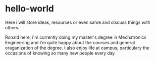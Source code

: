 # hello-world
Here i will store ideas, resources or even sahre and discuss things with others.

Ronald here, i'm currently doing my master's degree in Mechatronics Engineering and i'm quite happy about the courses and general oraganization of the degree. I also enjoy life at campus, particulary the occasions of knowing so many new people every day.
